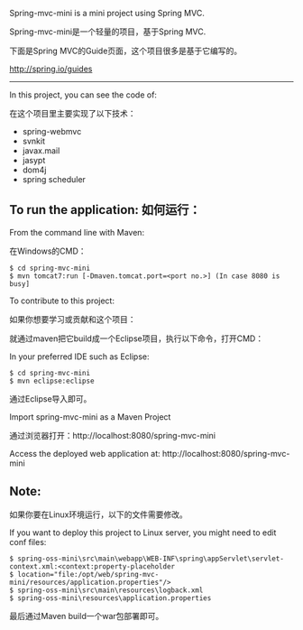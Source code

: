 Spring-mvc-mini is a mini project using Spring MVC.

Spring-mvc-mini是一个轻量的项目，基于Spring MVC.

 下面是Spring MVC的Guide页面，这个项目很多是基于它编写的。
 
 http://spring.io/guides


-------------------	
In this project, you can see the code of:

在这个项目里主要实现了以下技术：
* spring-webmvc
* svnkit
* javax.mail
* jasypt
* dom4j
* spring scheduler

To run the application:
如何运行：
-------------------	
From the command line with Maven:

在Windows的CMD：

    $ cd spring-mvc-mini
    $ mvn tomcat7:run [-Dmaven.tomcat.port=<port no.>] (In case 8080 is busy] 

To contribute to this project:

如果你想要学习或贡献和这个项目：

就通过maven把它build成一个Eclipse项目，执行以下命令，打开CMD：

In your preferred IDE such as Eclipse:

    $ cd spring-mvc-mini
    $ mvn eclipse:eclipse

通过Eclipse导入即可。

Import spring-mvc-mini as a Maven Project

通过浏览器打开：http://localhost:8080/spring-mvc-mini

Access the deployed web application at: http://localhost:8080/spring-mvc-mini

Note:
-------------------

 如果你要在Linux环境运行，以下的文件需要修改。

If you want to deploy this project to Linux server, you might need to edit conf files:

    $ spring-oss-mini\src\main\webapp\WEB-INF\spring\appServlet\servlet-context.xml:<context:property-placeholder 
	$ location="file:/opt/web/spring-mvc-mini/resources/application.properties"/>
	$ spring-oss-mini\src\main\resources\logback.xml
	$ spring-oss-mini\resources\application.properties

 最后通过Maven build一个war包部署即可。


